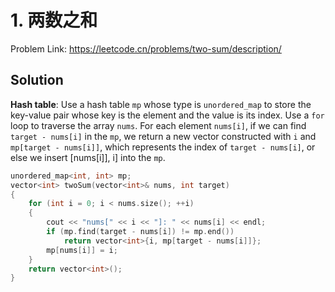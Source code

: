 # 1. 两数之和

Problem Link: https://leetcode.cn/problems/two-sum/description/

## Solution

**Hash table**: Use a hash table `mp` whose type is `unordered_map` to store the key-value pair whose key is the element and the value is its index. Use a `for` loop to traverse the array `nums`. For each element `nums[i]`, if we can find `target - nums[i]` in the `mp`, we return a new vector constructed with `i` and `mp[target - nums[i]]`, which represents the index of `target - nums[i]`, or else we insert [nums[i]], i] into the `mp`.

```cpp
unordered_map<int, int> mp;
vector<int> twoSum(vector<int>& nums, int target)
{
    for (int i = 0; i < nums.size(); ++i)
    {
        cout << "nums[" << i << "]: " << nums[i] << endl;
        if (mp.find(target - nums[i]) != mp.end())
            return vector<int>{i, mp[target - nums[i]]};
        mp[nums[i]] = i;
    }
    return vector<int>();
}
```

